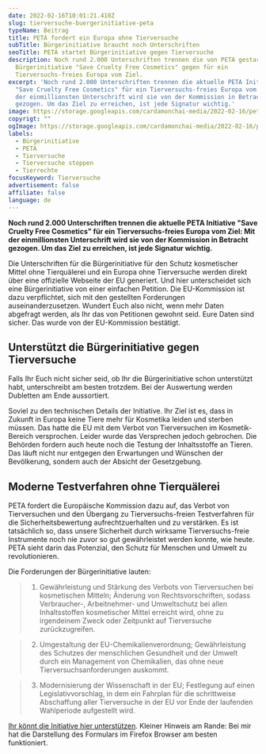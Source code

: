 ```yaml
---
date: 2022-02-16T10:01:21.410Z
slug: tierversuche-buergerinitiative-peta
typeName: Beitrag
title: PETA fordert ein Europa ohne Tierversuche
subTitle: Bürgerinitiative braucht noch Unterschriften
seoTitle: PETA startet Bürgerinitiative gegen Tierversuche
description: Noch rund 2.000 Unterschriften trennen die von PETA gestartete
  Bürgerinitiative "Save Cruelty Free Cosmetics" gegen für ein
  Tierversuchs-freies Europa vom Ziel.
excerpt: 'Noch rund 2.000 Unterschriften trennen die aktuelle PETA Initiative
  "Save Cruelty Free Cosmetics" für ein Tierversuchs-freies Europa vom Ziel: Mit
  der einmillionsten Unterschrift wird sie von der Kommission in Betracht
  gezogen. Um das Ziel zu erreichen, ist jede Signatur wichtig.'
image: https://storage.googleapis.com/cardamonchai-media/2022-02-16/peta-tierversuche-buergerinitiative-jpg-imagine-082808_67764c_1024_768/640.webp
copyrigt: ""
ogImage: https://storage.googleapis.com/cardamonchai-media/2022-02-16/peta-tierversuche-buergerinitiative-fb-png-imagine-081808_617444_1200_628/640.webp
labels:
  - Bürgerinitiative
  - PETA
  - Tierversuche
  - Tierversuche stoppen
  - Tierrechte
focusKeyword: Tierversuche
advertisement: false
affiliate: false
language: de
---
```

**Noch rund 2.000 Unterschriften trennen die aktuelle PETA Initiative "Save Cruelty Free Cosmetics" für ein Tierversuchs-freies Europa vom Ziel: Mit der einmillionsten Unterschrift wird sie von der Kommission in Betracht gezogen. Um das Ziel zu erreichen, ist jede Signatur wichtig.**

Die Unterschriften für die Bürgerinitiative für den Schutz kosmetischer Mittel ohne Tierquälerei und ein Europa ohne Tierversuche werden direkt über eine offizielle Webseite der EU generiert. Und hier unterscheidet sich eine Bürgerinitiative von einer einfachen Petition. Die EU-Kommission ist dazu verpflichtet, sich mit den gestellten Forderungen auseinanderzusetzen. Wundert Euch also nicht, wenn mehr Daten abgefragt werden, als Ihr das von Petitionen gewohnt seid. Eure Daten sind sicher. Das wurde von der EU-Kommission bestätigt.

## Unterstützt die Bürgerinitiative gegen Tierversuche

Falls Ihr Euch nicht sicher seid, ob Ihr die Bürgerinitiative schon unterstützt habt, unterschreibt am besten trotzdem. Bei der Auswertung werden Dubletten am Ende aussortiert.

Soviel zu den technischen Details der Initiative. Ihr Ziel ist es, dass in Zukunft in Europa keine Tiere mehr für Kosmetika leiden und sterben müssen. Das hatte die EU mit dem Verbot von Tierversuchen im Kosmetik-Bereich versprochen. Leider wurde das Versprechen jedoch gebrochen. Die Behörden fordern auch heute noch die Testung der Inhaltsstoffe an Tieren. Das läuft nicht nur entgegen den Erwartungen und Wünschen der Bevölkerung, sondern auch der Absicht der Gesetzgebung.

## Moderne Testverfahren ohne Tierquälerei

PETA fordert die Europäische Kommission dazu auf, das Verbot von Tierversuchen und den Übergang zu Tierversuchs-freien Testverfahren für die Sicherheitsbewertung aufrechtzuerhalten und zu verstärken. Es ist tatsächlich so, dass unsere Sicherheit durch wirksame Tierversuchs-freie Instrumente noch nie zuvor so gut gewährleistet werden konnte, wie heute. PETA sieht darin das Potenzial, den Schutz für Menschen und Umwelt zu revolutionieren.

Die Forderungen der Bürgerinitiative lauten:

> 1. Gewährleistung und Stärkung des Verbots von Tierversuchen bei kosmetischen Mitteln; Änderung von Rechtsvorschriften, sodass Verbraucher-, Arbeitnehmer- und Umweltschutz bei allen Inhaltsstoffen kosmetischer Mittel erreicht wird, ohne zu irgendeinem Zweck oder Zeitpunkt auf Tierversuche zurückzugreifen.

> 2. Umgestaltung der EU-Chemikalienverordnung; Gewährleistung des Schutzes der menschlichen Gesundheit und der Umwelt durch ein Management von Chemikalien, das ohne neue Tierversuchsanforderungen auskommt.

> 3. Modernisierung der Wissenschaft in der EU; Festlegung auf einen Legislativvorschlag, in dem ein Fahrplan für die schrittweise Abschaffung aller Tierversuche in der EU vor Ende der laufenden Wahlperiode aufgestellt wird.

[Ihr könnt die Initiative hier unterstützen](https://eci.ec.europa.eu/019/public/#/screen/home). Kleiner Hinweis am Rande: Bei mir hat die Darstellung des Formulars im Firefox Browser am besten funktioniert.